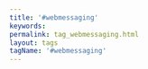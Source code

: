 ```yaml
---
title: '#webmessaging'
keywords:
permalink: tag_webmessaging.html
layout: tags
tagName: '#webmessaging'
---
```

